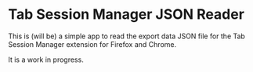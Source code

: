 # Tab Session Manager JSON Reader

This is (will be) a simple app to read the export data JSON
file for the Tab Session Manager extension for Firefox and
Chrome.

It is a work in progress.

